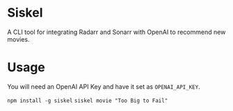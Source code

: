 # Siskel

A CLI tool for integrating Radarr and Sonarr with OpenAI to recommend new movies.

# Usage

You will need an OpenAI API Key and have it set as `OPENAI_API_KEY`.

`npm install -g siskel`
`siskel movie "Too Big to Fail"`
